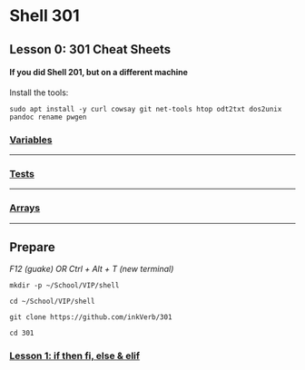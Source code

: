 # Shell 301
## Lesson 0: 301 Cheat Sheets

#### If you did Shell 201, but on a different machine
Install the tools:

`sudo apt install -y curl cowsay git net-tools htop odt2txt dos2unix pandoc rename pwgen`

### [Variables](https://github.com/inkVerb/vip/blob/master/Cheat-Sheets/Variables.md)

___
### [Tests](https://github.com/inkVerb/vip/blob/master/Cheat-Sheets/Tests.md)

___
### [Arrays](https://github.com/inkVerb/vip/blob/master/Cheat-Sheets/Arrays.md)

___
## Prepare

*F12 (guake) OR Ctrl + Alt + T (new terminal)*

`mkdir -p ~/School/VIP/shell`

`cd ~/School/VIP/shell`

`git clone https://github.com/inkVerb/301`

`cd 301`

### [Lesson 1: if then fi, else & elif](https://github.com/inkVerb/vip/blob/master/301-shell/Lesson-01.md)
